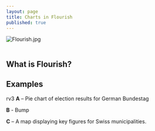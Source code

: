 ```yaml
---
layout: page
title: Charts in Flourish
published: true
---
```


![Flourish.jpg]({{site.baseurl}}/img/Flourish.jpg)<br><br>

## What is Flourish?




## Examples
rv3 
**A** – Pie chart of election results for German Bundestag

<div class="flourish-embed flourish-chart" data-src="visualisation/13193631"><script src="https://public.flourish.studio/resources/embed.js"></script></div>


**B** - Bump


**C** – A map displaying key figures for Swiss municipalities.

<div class="flourish-embed flourish-map" data-src="visualisation/10105282"><script src="https://public.flourish.studio/resources/embed.js"></script></div>


